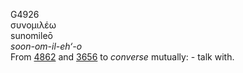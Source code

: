 G4926  
συνομιλέω  
sunomileō  
*soon-om-il-eh‘-o*  
From [4862](g4862) and [3656](g3656) to *converse* mutually: - talk
with.  
